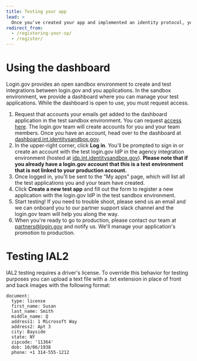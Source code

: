 ```yaml
---
title: Testing your app
lead: >
  Once you’ve created your app and implemented an identity protocol, you can now register it in the test environment dashboard and start testing.
redirect_from:
  - /registering-your-sp/
  - /register/
---
```


# Using the dashboard

Login.gov provides an open sandbox environment to create and test integrations between login.gov and you applications. In the sandbox environment, we provide a dashboard where you can manage your test applications. While the dashboard is open to use, you must request access.

1. Request that accounts your emails get added to the dashboard application in the test sandbox environment. You can request [access here](https://share.hsforms.com/16DIoo--rTU2xbNW1MShkBg3ak9e). The login.gov team will create accounts for you and your team members. Once you have an account, head over to the dashboard at [dashboard.int.identitysandbox.gov](https://dashboard.int.identitysandbox.gov).
2. In the upper-right corner, click **Log in**. You'll be prompted to sign in or create an account with the test login.gov IdP in the agency integration environment (hosted at [idp.int.identitysandbox.gov](https://idp.int.identitysandbox.gov)). **Please note that if you already have a login.gov account that this is a test environment that is not linked to your production account.**
3. Once logged in, you'll be sent to the "My apps" page, which will list all the test applications you and your team have created.
4. Click **Create a new test app** and fill out the form to register a new application with the login.gov IdP in the test sandbox environment.
5. Start testing! If you need to trouble shoot, please send us an email and we can onboard you to our partner support slack channel and the login.gov team will help you along the way.
6. When you're ready to go to production, please contact our team at partners@login.gov and notify us. We'll manage your application's promotion to production.

# Testing IAL2

IAL2 testing requires a driver's license.  To override this behavior for testing purposes you can upload a text file with a .txt extension in place of front and back images with the following format:

```
document:
  type: license
  first_name: Susan
  last_name: Smith
  middle_name: Q
  address1: 1 Microsoft Way
  address2: Apt 3
  city: Bayside
  state: NY
  zipcode: '11364'
  dob: 10/06/1938
  phone: +1 314-555-1212
```
